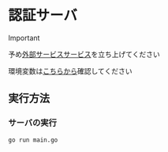 # 認証サーバ

> [!IMPORTANT]
> 予め[外部サービスサービス](https://github.com/kajiLabTeam/xr-project-external-services)を立ち上げてください
>
> 環境変数は[こちらから](https://kjlb.esa.io/posts/5287)確認してください

## 実行方法

### サーバの実行
```bash
go run main.go
```

